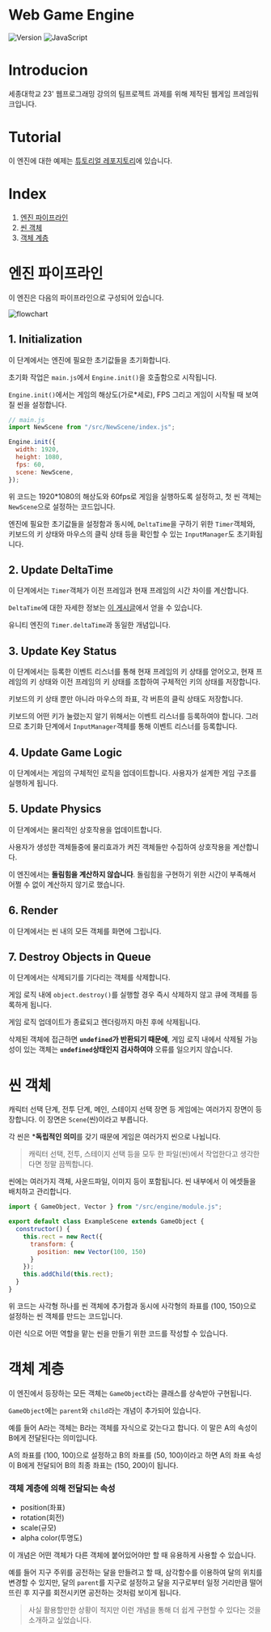 # Web Game Engine

![Version](https://img.shields.io/badge/version-0.5-success.svg?style=flat-square)
![JavaScript](https://img.shields.io/badge/javascript-white.svg?style=flat-square&logo=javascript&logoColor=%23F7DF1E)

# Introducion

세종대학교 23' 웹프로그래밍 강의의 팀프로젝트 과제를 위해 제작된 웹게임 프레임워크입니다.

# Tutorial

이 엔진에 대한 예제는 [튜토리얼 레포지토리](https://github.com/23-web-teamproject/web-game-engine-tutorial)에 있습니다.

# Index

1. [엔진 파이프라인](#엔진-파이프라인)
2. [씬 객체](#씬-객체)
3. [객체 계층](#객체-계층)

# 엔진 파이프라인

이 엔진은 다음의 파이프라인으로 구성되어 있습니다.

![flowchart](flowchart.png)

## 1. Initialization

이 단계에서는 엔진에 필요한 초기값들을 초기화합니다.

초기화 작업은 `main.js`에서 `Engine.init()`을 호출함으로 시작됩니다.

`Engine.init()`에서는 게임의 해상도(가로*세로), FPS 그리고 게임이 시작될 때 보여질 씬을 설정합니다.

```js
// main.js
import NewScene from "/src/NewScene/index.js";

Engine.init({
  width: 1920,
  height: 1080,
  fps: 60,
  scene: NewScene,
});
```

위 코드는 1920*1080의 해상도와 60fps로 게임을 실행하도록 설정하고, 첫 씬 객체는 `NewScene`으로 설정하는 코드입니다.

엔진에 필요한 초기값들을 설정함과 동시에, `DeltaTime`을 구하기 위한 `Timer`객체와, 키보드의 키 상태와 마우스의 클릭 상태 등을 확인할 수 있는 `InputManager`도 초기화됩니다.

## 2. Update DeltaTime

이 단계에서는 `Timer`객체가 이전 프레임과 현재 프레임의 시간 차이를 계산합니다.

`DeltaTime`에 대한 자세한 정보는 [이 게시글](https://maxlevel-trace.tistory.com/4)에서 얻을 수 있습니다.

유니티 엔진의 `Timer.deltaTime`과 동일한 개념입니다.

## 3. Update Key Status

이 단계에서는 등록한 이벤트 리스너를 통해 현재 프레임의 키 상태를 얻어오고, 현재 프레임의 키 상태와 이전 프레임의 키 상태를 조합하여 구체적인 키의 상태를 저장합니다.

키보드의 키 상태 뿐만 아니라 마우스의 좌표, 각 버튼의 클릭 상태도 저장합니다.

키보드의 어떤 키가 눌렸는지 알기 위해서는 이벤트 리스너를 등록하여야 합니다. 그러므로 초기화 단계에서 `InputManager`객체를 통해 이벤트 리스너를 등록합니다.

## 4. Update Game Logic

이 단계에서는 게임의 구체적인 로직을 업데이트합니다. 사용자가 설계한 게임 구조를 실행하게 됩니다.

## 5. Update Physics

이 단계에서는 물리적인 상호작용을 업데이트합니다.

사용자가 생성한 객체들중에 물리효과가 켜진 객체들만 수집하여 상호작용을 계산합니다.

이 엔진에서는 **돌림힘을 계산하지 않습니다**. 돌림힘을 구현하기 위한 시간이 부족해서 어쩔 수 없이 계산하지 않기로 했습니다.

## 6. Render

이 단계에서는 씬 내의 모든 객체를 화면에 그립니다.

## 7. Destroy Objects in Queue

이 단계에서는 삭제되기를 기다리는 객체를 삭제합니다.

게임 로직 내에 `object.destroy()`를 실행할 경우 즉시 삭제하지 않고 큐에 객체를 등록하게 됩니다.

게임 로직 업데이트가 종료되고 렌더링까지 마친 후에 삭제됩니다.

삭제된 객체에 접근하면 **`undefined`가 반환되기 때문에**, 게임 로직 내에서 삭제될 가능성이 있는 객체는 **`undefined`상태인지 검사하여야** 오류를 일으키지 않습니다.

# 씬 객체

캐릭터 선택 단계, 전투 단계, 메인, 스테이지 선택 장면 등 게임에는 여러가지 장면이 등장합니다. 이 장면은 `Scene`(씬)이라고 부릅니다.

각 씬은 ***독립적인 의미**를 갖기 때문에 게임은 여러가지 씬으로 나뉩니다.

> 캐릭터 선택, 전투, 스테이지 선택 등을 모두 한 파일(씬)에서 작업한다고 생각한다면 정말 끔찍합니다.

씬에는 여러가지 객체, 사운드파일, 이미지 등이 포함됩니다. 씬 내부에서 이 에셋들을 배치하고 관리합니다.

```js
import { GameObject, Vector } from "/src/engine/module.js";

export default class ExampleScene extends GameObject {
  constructor() {
    this.rect = new Rect({
      transform: {
        position: new Vector(100, 150)
      }
    });
    this.addChild(this.rect);
  }
}
```

위 코드는 사각형 하나를 씬 객체에 추가함과 동시에 사각형의 좌표를 (100, 150)으로 설정하는 씬 객체를 만드는 코드입니다.

이런 식으로 어떤 역할을 맡는 씬을 만들기 위한 코드를 작성할 수 있습니다.

# 객체 계층

이 엔진에서 등장하는 모든 객체는 `GameObject`라는 클래스를 상속받아 구현됩니다.

`GameObject`에는 `parent`와 `child`라는 개념이 추가되어 있습니다.

예를 들어 A라는 객체는 B라는 객체를 자식으로 갖는다고 합니다. 이 말은 A의 속성이 B에게 전달된다는 의미입니다.

A의 좌표를 (100, 100)으로 설정하고 B의 좌표를 (50, 100)이라고 하면 A의 좌표 속성이 B에게 전달되어 B의 최종 좌표는 (150, 200)이 됩니다. 

### 객체 계층에 의해 전달되는 속성
- position(좌표)
- rotation(회전)
- scale(규모)
- alpha color(투명도)

이 개념은 어떤 객체가 다른 객체에 붙어있어야만 할 때 유용하게 사용할 수 있습니다.

예를 들어 지구 주위를 공전하는 달을 만들려고 할 때, 삼각함수를 이용하여 달의 위치를 변경할 수 있지만, 달의 `parent`를 지구로 설정하고 달을 지구로부터 일정 거리만큼 떨어뜨린 후 지구를 회전시키면 공전하는 것처럼 보이게 됩니다.

> 사실 활용할만한 상황이 적지만 이런 개념을 통해 더 쉽게 구현할 수 있다는 것을 소개하고 싶었습니다.
